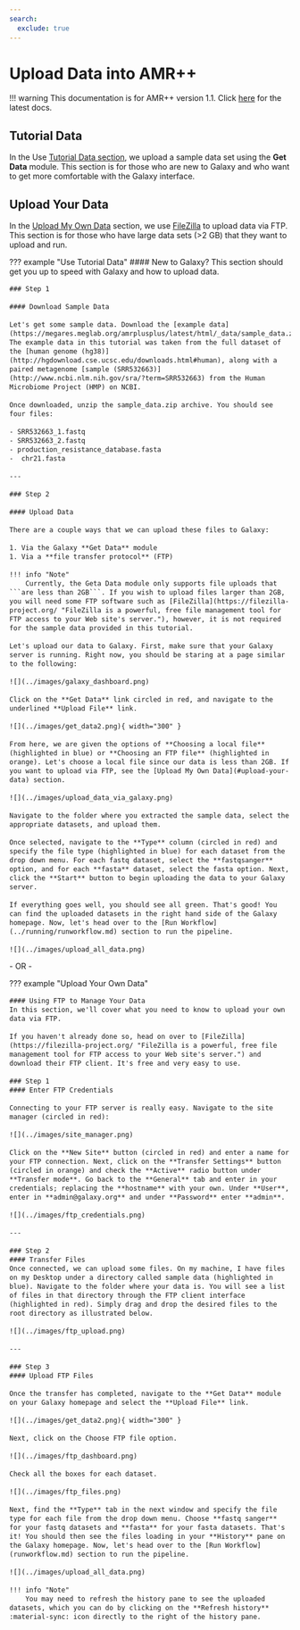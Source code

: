 ```yaml
---
search:
  exclude: true
---
```


# Upload Data into AMR++

!!! warning
    This documentation is for AMR++ version 1.1. Click [here](../../latest/introduction.md) for the latest docs.

## Tutorial Data

In the Use [Tutorial Data section](#tutorial-data), we upload a sample data set using the **Get Data** module. This section is for those who are new to Galaxy and who want to get more comfortable with the Galaxy interface.

## Upload Your Data

In the [Upload My Own Data](#upload-your-data) section, we use [FileZilla](https://filezilla-project.org/ "FileZilla is a powerful, free file management tool for FTP access to your Web site's server.") to upload data via FTP. This section is for those who have large data sets (>2 GB) that they want to upload and run.

??? example "Use Tutorial Data"
    #### New to Galaxy?
    This section should get you up to speed with Galaxy and how to upload data.

    ### Step 1
    
    #### Download Sample Data
    
    Let's get some sample data. Download the [example data](https://megares.meglab.org/amrplusplus/latest/html/_data/sample_data.zip). The example data in this tutorial was taken from the full dataset of the [human genome (hg38)](http://hgdownload.cse.ucsc.edu/downloads.html#human), along with a paired metagenome [sample (SRR532663)](http://www.ncbi.nlm.nih.gov/sra/?term=SRR532663) from the Human Microbiome Project (HMP) on NCBI.

    Once downloaded, unzip the sample_data.zip archive. You should see four files:

    - SRR532663_1.fastq
    - SRR532663_2.fastq
    - production_resistance_database.fasta
    -  chr21.fasta

    ---

    ### Step 2
    
    #### Upload Data
    
    There are a couple ways that we can upload these files to Galaxy:

    1. Via the Galaxy **Get Data** module
    1. Via a **file transfer protocol** (FTP)

    !!! info "Note"
        Currently, the Geta Data module only supports file uploads that ```are less than 2GB```. If you wish to upload files larger than 2GB, you will need some FTP software such as [FileZilla](https://filezilla-project.org/ "FileZilla is a powerful, free file management tool for FTP access to your Web site's server."), however, it is not required for the sample data provided in this tutorial.

    Let's upload our data to Galaxy. First, make sure that your Galaxy server is running. Right now, you should be staring at a page similar to the following:

    ![](../images/galaxy_dashboard.png)

    Click on the **Get Data** link circled in red, and navigate to the underlined **Upload File** link.

    ![](../images/get_data2.png){ width="300" }

    From here, we are given the options of **Choosing a local file** (highlighted in blue) or **Choosing an FTP file** (highlighted in orange). Let's choose a local file since our data is less than 2GB. If you want to upload via FTP, see the [Upload My Own Data](#upload-your-data) section.

    ![](../images/upload_data_via_galaxy.png)

    Navigate to the folder where you extracted the sample data, select the appropriate datasets, and upload them.
    
    Once selected, navigate to the **Type** column (circled in red) and specify the file type (highlighted in blue) for each dataset from the drop down menu. For each fastq dataset, select the **fastqsanger** option, and for each **fasta** dataset, select the fasta option. Next, click the **Start** button to begin uploading the data to your Galaxy server.

    If everything goes well, you should see all green. That's good! You can find the uploaded datasets in the right hand side of the Galaxy homepage. Now, let's head over to the [Run Workflow](../running/runworkflow.md) section to run the pipeline.

    ![](../images/upload_all_data.png)


\- OR -

??? example "Upload Your Own Data"
    
    #### Using FTP to Manage Your Data
    In this section, we'll cover what you need to know to upload your own data via FTP.

    If you haven't already done so, head on over to [FileZilla](https://filezilla-project.org/ "FileZilla is a powerful, free file management tool for FTP access to your Web site's server.") and download their FTP client. It's free and very easy to use.

    ### Step 1
    #### Enter FTP Credentials
    
    Connecting to your FTP server is really easy. Navigate to the site manager (circled in red):

    ![](../images/site_manager.png)

    Click on the **New Site** button (circled in red) and enter a name for your FTP connection. Next, click on the **Transfer Settings** button (circled in orange) and check the **Active** radio button under **Transfer mode**. Go back to the **General** tab and enter in your credentials; replacing the **hostname** with your own. Under **User**, enter in **admin@galaxy.org** and under **Password** enter **admin**.

    ![](../images/ftp_credentials.png)

    ---

    ### Step 2
    #### Transfer Files
    Once connected, we can upload some files. On my machine, I have files on my Desktop under a directory called sample data (highlighted in blue). Navigate to the folder where your data is. You will see a list of files in that directory through the FTP client interface (highlighted in red). Simply drag and drop the desired files to the root directory as illustrated below.

    ![](../images/ftp_upload.png)

    ---

    ### Step 3
    #### Upload FTP Files
    
    Once the transfer has completed, navigate to the **Get Data** module on your Galaxy homepage and select the **Upload File** link.

    ![](../images/get_data2.png){ width="300" }

    Next, click on the Choose FTP file option.

    ![](../images/ftp_dashboard.png)

    Check all the boxes for each dataset.

    ![](../images/ftp_files.png)

    Next, find the **Type** tab in the next window and specify the file type for each file from the drop down menu. Choose **fastq sanger** for your fastq datasets and **fasta** for your fasta datasets. That's it! You should then see the files loading in your **History** pane on the Galaxy homepage. Now, let's head over to the [Run Workflow](runworkflow.md) section to run the pipeline.

    ![](../images/upload_all_data.png)
    
    !!! info "Note"
        You may need to refresh the history pane to see the uploaded datasets, which you can do by clicking on the **Refresh history** :material-sync: icon directly to the right of the history pane.